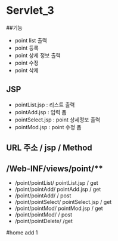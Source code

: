 # Servlet_3
 
 ##기능
 
 - point list 출력
 - point 등록
 - point 상세 정보 출력
 - point 수정
 - point 삭제
 
 ## JSP
 
 - pointList.jsp : 리스트 출력
 - pointAdd.jsp : 입력 폼
 - pointSelect.jsp : point 상세정보 출력
 - pointMod.jsp : point 수정 폼
 
 ## URL 주소 / jsp / Method
 ## /Web-INF/views/point/**
 
 - /point/pointList/ pointList.jsp / get
 - /point/pointAdd/ pointAdd.jsp / get
 - /point/pointAdd/             / post
 - /point/pointSelect/ pointSelect.jsp / get
 - /point/pointMod/ pointMod.jsp / get
 - /point/pointMod/        / post
 - /point/pointDelete/      /get
 

 #home add 1